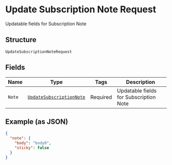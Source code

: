 
# Update Subscription Note Request

Updatable fields for Subscription Note

## Structure

`UpdateSubscriptionNoteRequest`

## Fields

| Name | Type | Tags | Description |
|  --- | --- | --- | --- |
| `Note` | [`UpdateSubscriptionNote`](../../doc/models/update-subscription-note.md) | Required | Updatable fields for Subscription Note |

## Example (as JSON)

```json
{
  "note": {
    "body": "body0",
    "sticky": false
  }
}
```

